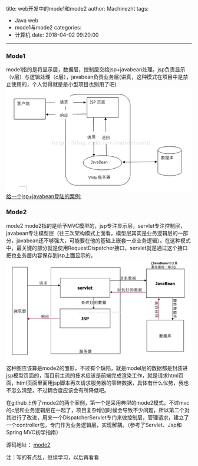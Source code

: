 title: web开发中的mode1和mode2
author: Machinezht
tags:
  - Java web
  - mode1与mode2
categories:
  - 计算机
date: 2018-04-02 09:20:00
---
### **Mode1**
mode1指的是将显示层，数据层，控制层交给jsp+javabean处理。jsp负责显示（v层）与逻辑处理（c层），javabean负责业务层(讲真，这种模式在项目中是禁止使用的，个人觉得就是是小型项目也别用了吧)
![](\assets\blog_img\180402-1.png)
[给一个jsp+javabean登陆的案例: ](https://github.com/masterzht/Study-Notes/tree/master/Java/web%E5%BC%80%E5%8F%91%E4%B8%AD%E7%9A%84mode1%E4%B8%8Emode2/mode1/%E7%99%BB%E9%99%86-jsp%2Bjdbc)

### **Mode2**

mode2
mode2指的是给予MVC模型的，jsp专注显示层，servlet专注控制层，javabean专注模型层（往三次架构模式上面看，模型层其实是业务逻辑层的一部分，javabean还不够强大，可能要在他的基础上嵌套一点业务逻辑）。在这种模式中，最关键的部分就是使用RequestDispatcher接口，servlet就是通过这个接口把也业务层内容保存到jsp上面显示的。
![](\assets\blog_img\180402-2.png)
这种图应该算是mode2的雏形，不过有个缺陷，就是model层的数据都是封装进jsp模型页面的，而目前主流的技术应该是前端完成渲染工作，就是请求html页面，html页面里面用jsp脚本再次请求服务器的零碎数据，具体有什么优势，我也不怎么清楚，不过耦合度应该会有所降低吧。

在github上传了mode2的两个案例，第一个是采用典型的mode2模式，不过mvc的c层和业务逻辑层在一起了，项目复杂增加时候会导致不少问题，所以第二个对其进行了改进，用来一个DispatcherServlet专门来做控制层，管理请求，建立了一个controller包，专门作为业务逻辑层，实现解耦。（参考了Servlet、Jsp和Spring MVC初学指南）

源码地址： [mode2](https://github.com/masterzht/Study-Notes/tree/master/Java/web%E5%BC%80%E5%8F%91%E4%B8%AD%E7%9A%84mode1%E4%B8%8Emode2/mode2)

注：写的有点乱，继续学习，以后再看看